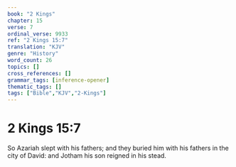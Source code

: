 ```yaml
---
book: "2 Kings"
chapter: 15
verse: 7
ordinal_verse: 9933
ref: "2 Kings 15:7"
translation: "KJV"
genre: "History"
word_count: 26
topics: []
cross_references: []
grammar_tags: [inference-opener]
thematic_tags: []
tags: ["Bible","KJV","2-Kings"]
---
```


# 2 Kings 15:7

So Azariah slept with his fathers; and they buried him with his fathers in the city of David: and Jotham his son reigned in his stead.
